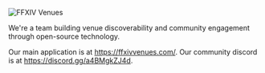 ![FFXIV Venues](https://ffxivvenues.com/full-logo.png)

We're a team building venue discoverability and community engagement through open-source technology. 

Our main application is at https://ffxivvenues.com/. 
Our community discord is at https://discord.gg/a4BMgkZJ4d.

